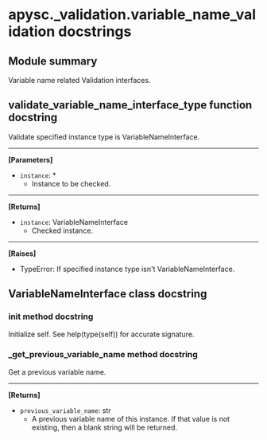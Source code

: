 # apysc._validation.variable_name_validation docstrings

## Module summary

Variable name related Validation interfaces.

## validate_variable_name_interface_type function docstring

Validate specified instance type is VariableNameInterface.<hr>

**[Parameters]**

- `instance`: *
  - Instance to be checked.

<hr>

**[Returns]**

- `instance`: VariableNameInterface
  - Checked instance.

<hr>

**[Raises]**

- TypeError: If specified instance type isn't VariableNameInterface.

## VariableNameInterface class docstring



### __init__ method docstring

Initialize self. See help(type(self)) for accurate signature.

### _get_previous_variable_name method docstring

Get a previous variable name.<hr>

**[Returns]**

- `previous_variable_name`: str
  - A previous variable name of this instance. If that value is not existing, then a blank string will be returned.